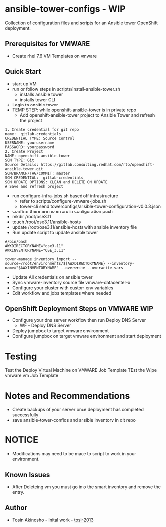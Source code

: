 # ansible-tower-configs - WIP

Collection of configuration files and scripts for an Ansible tower OpenShift deployment.

## Prerequisites for VMWARE
* Create rhel 7.6 VM Templates on vmware

## Quick Start
* start up VM
* run or follow steps in scripts/install-ansible-tower.sh
  - installs ansible tower
  - installs tower CLI
* Login to ansible tower
* TEMP STEP:  while openshift-ansible-tower is in private repo
  - Add openshift-ansible-tower project to Ansible Tower and refresh the project

```
1. Create credential for git repo
name:  gitlab-credentials
CREDENTIAL TYPE: Source Control
USERNAME: yourusername
PASSWORD: yourpassword
2. Create Project
NAME: openshift-ansible-tower
SCM TYPE: Git
Source Details: https://gitlab.consulting.redhat.com/rto/openshift-ansible-tower.git
SCM/BRANCH/TAG/COMMIT: master
SCM CREDENTIAL:  gitlab-credentials
SCM UPDATE OPTIONS: CLEAN and DELETE ON UPDATE
# Save and refresh project
```

* run configure-infra-jobs.sh based off infrastructure
  - refer to scripts/configure-vmware-jobs.sh
  - tower-cli send towerconfigs/ansible-tower-configuration-v0.0.3.json
* confirm there are no errors in configuration push
*  mkdir /root/ose3.11
* touch /root/ose3.11/ansible-hosts
* update /root/ose3.11/ansible-hosts with ansible inventory file
* Run update script to update ansible tower

```
#/bin/bash
AWXDIRECTORYNAME="ose3.11"
AWXINVENTORYNAME="OSE_3.11"

tower-manage inventory_import --source=/root/environments/${AWXDIRECTORYNAME} --inventory-name="$AWXINVENTORYNAME" --overwrite --overwrite-vars
```
* Update All credentials on ansible tower
* Sync vmware-inventory source file vmware-datacenter-x
* Configure your cluster with custom env variables
* Edit  workflow and jobs templates where needed


## OpenShift Deployment Steps on VMWARE WIP
* Configure your dns server workflow then run Deploy DNS Server
  - WF - Deploy DNS Server
* Deploy jumpbox to target vmware environment
* Configure jumpbox on target vmware environment and start deployment



# Testing
Test the Deploy Virtual Machine on VMWARE Job Template
TEst the Wipe vmware vm Job Template

# Notes and Recommendations
* Create backups of your server once  deployment has completed successfully
* save ansible-tower-configs and ansible inventory  in git repo  

# NOTICE
* Modifications may need to be made to script to work in your environment.

## Known Issues
* After Deleteing vm you must go into the smart inventory and remove the entry.

## Author
* Tosin Akinosho - Inital work - [tosin2013](https://github.com/tosin2013)
